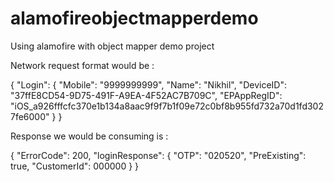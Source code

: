 # alamofireobjectmapperdemo
Using alamofire with object mapper demo project 

Network request format would be :

 {
	"Login": {
 "Mobile": "9999999999",
 "Name": "Nikhil",
 "DeviceID": "37ffE8CD54-9D75-491F-A9EA-4F52AC7B709C",
 "EPAppRegID": "iOS_a926fffcfc370e1b134a8aac9f9f7b1f09e72c0bf8b955fd732a70d1fd3027fe6000"
	}
 }
 
 Response we would be consuming is :
 
 {
  "ErrorCode": 200,
  "loginResponse": {
    "OTP": "020520",
    "PreExisting": true,
    "CustomerId": 000000
  }
}
 
